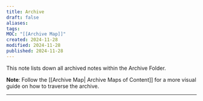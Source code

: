 ```yaml
---
title: Archive
draft: false
aliases: 
tags: 
MOC: "[[Archive Map]]"
created: 2024-11-28
modified: 2024-11-28
published: 2024-11-28
---
```

This note lists down all archived notes within the Archive Folder. 

**Note**: Follow the [[Archive Map| Archive Maps of Content]] for a more visual guide on how to traverse the archive.

---
